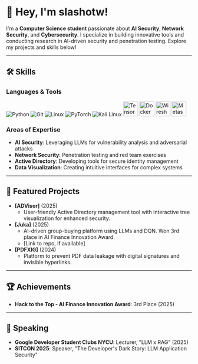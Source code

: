 # 👋 Hey, I'm slashotw!

I'm a **Computer Science student** passionate about **AI Security**, **Network Security**, and **Cybersecurity**. I specialize in building innovative tools and conducting research in AI-driven security and penetration testing. Explore my projects and skills below!

---

## 🛠️ Skills

### Languages & Tools
<p align="left">
  <!-- Shields.io badges for skills -->
  <img src="https://img.shields.io/badge/Python-3776AB?style=for-the-badge&logo=python&logoColor=white" alt="Python" />
  <img src="https://img.shields.io/badge/Git-F05032?style=for-the-badge&logo=git&logoColor=white" alt="Git" />
  <img src="https://img.shields.io/badge/Linux-000000?style=for-the-badge&logo=linux&logoColor=white" alt="Linux" />
  <img src="https://img.shields.io/badge/PyTorch-EE4C2C?style=for-the-badge&logo=pytorch&logoColor=white" alt="PyTorch" />
  <img src="https://img.shields.io/badge/Kali_Linux-557C94?style=for-the-badge&logo=kali-linux&logoColor=white" alt="Kali Linux" />
    <img src="https://raw.githubusercontent.com/simple-icons/simple-icons/develop/icons/tensorflow.svg" alt="TensorFlow" width="40" height="40" />
  <img src="https://raw.githubusercontent.com/simple-icons/simple-icons/develop/icons/docker.svg" alt="Docker" width="40" height="40" />
  <img src="https://raw.githubusercontent.com/simple-icons/simple-icons/develop/icons/wireshark.svg" alt="Wireshark" width="40" height="40" />
  <img src="https://raw.githubusercontent.com/simple-icons/simple-icons/develop/icons/metasploit.svg" alt="Metasploit" width="40" height="40" />
</p>

### Areas of Expertise
- **AI Security**: Leveraging LLMs for vulnerability analysis and adversarial attacks
- **Network Security**: Penetration testing and red team exercises
- **Active Directory**: Developing tools for secure identity management
- **Data Visualization**: Creating intuitive interfaces for complex systems

---

## 🌟 Featured Projects
- **[ADVisor]** (2025)
  - User-friendly Active Directory management tool with interactive tree visualization for enhanced security.
- **[Juka]** (2025)
  - AI-driven group-buying platform using LLMs and DQN. Won 3rd place in AI Finance Innovation Award.
  - [Link to repo, if available]
- **[PDFXIG]** (2024)
  - Platform to prevent PDF data leakage with digital signatures and invisible hyperlinks.

---

## 🏆 Achievements
- **Hack to the Top - AI Finance Innovation Award**: 3rd Place (2025)
---

## 🎤 Speaking
- **Google Developer Student Clubs NYCU**: Lecturer, "LLM x RAG" (2025)
- **SITCON 2025**: Speaker, "The Developer's Dark Story: LLM Application Security"
